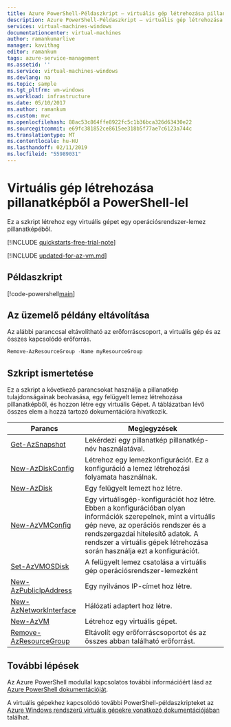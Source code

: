 ```yaml
---
title: Azure PowerShell-Példaszkript – virtuális gép létrehozása pillanatképből |} A Microsoft Docs
description: Azure PowerShell-Példaszkript – virtuális gép létrehozása pillanatképből
services: virtual-machines-windows
documentationcenter: virtual-machines
author: ramankumarlive
manager: kavithag
editor: ramankum
tags: azure-service-management
ms.assetid: ''
ms.service: virtual-machines-windows
ms.devlang: na
ms.topic: sample
ms.tgt_pltfrm: vm-windows
ms.workload: infrastructure
ms.date: 05/10/2017
ms.author: ramankum
ms.custom: mvc
ms.openlocfilehash: 88ac53c864ffe8922fc5c1b36bca326d63430e22
ms.sourcegitcommit: e69fc381852ce8615ee318b5f77ae7c6123a744c
ms.translationtype: MT
ms.contentlocale: hu-HU
ms.lasthandoff: 02/11/2019
ms.locfileid: "55989031"
---
```

# <a name="create-a-virtual-machine-from-a-snapshot-with-powershell"></a>Virtuális gép létrehozása pillanatképből a PowerShell-lel

Ez a szkript létrehoz egy virtuális gépet egy operációsrendszer-lemez pillanatképéből. 

[!INCLUDE [quickstarts-free-trial-note](../../../includes/quickstarts-free-trial-note.md)]

[!INCLUDE [updated-for-az-vm.md](../../../includes/updated-for-az-vm.md)]

## <a name="sample-script"></a>Példaszkript

[!code-powershell[main](../../../powershell_scripts/virtual-machine/create-vm-from-snapshot/create-vm-from-snapshot.ps1 "Create VM from managed os disk")]

## <a name="clean-up-deployment"></a>Az üzemelő példány eltávolítása 

Az alábbi paranccsal eltávolítható az erőforráscsoport, a virtuális gép és az összes kapcsolódó erőforrás.

```powershell
Remove-AzResourceGroup -Name myResourceGroup
```

## <a name="script-explanation"></a>Szkript ismertetése

Ez a szkript a következő parancsokat használja a pillanatkép tulajdonságainak beolvasása, egy felügyelt lemez létrehozása pillanatképből, és hozzon létre egy virtuális Gépet. A táblázatban lévő összes elem a hozzá tartozó dokumentációra hivatkozik.

| Parancs | Megjegyzések |
|---|---|
| [Get-AzSnapshot](https://docs.microsoft.com/powershell/module/az.compute/get-azsnapshot) | Lekérdezi egy pillanatkép pillanatkép-név használatával. |
| [New-AzDiskConfig](https://docs.microsoft.com/powershell/module/az.compute/new-azdiskconfig) | Létrehoz egy lemezkonfigurációt. Ez a konfiguráció a lemez létrehozási folyamata használnak. |
| [New-AzDisk](https://docs.microsoft.com/powershell/module/az.compute/new-azdisk) | Egy felügyelt lemezt hoz létre. |
| [New-AzVMConfig](https://docs.microsoft.com/powershell/module/az.compute/new-azvmconfig) | Egy virtuálisgép-konfigurációt hoz létre. Ebben a konfigurációban olyan információk szerepelnek, mint a virtuális gép neve, az operációs rendszer és a rendszergazdai hitelesítő adatok. A rendszer a virtuális gépek létrehozása során használja ezt a konfigurációt. |
| [Set-AzVMOSDisk](https://docs.microsoft.com/powershell/module/az.compute/set-azvmosdisk) | A felügyelt lemez csatolása a virtuális gép operációsrendszer-lemezként |
| [New-AzPublicIpAddress](https://docs.microsoft.com/powershell/module/az.network/new-azpublicipaddress) | Egy nyilvános IP-címet hoz létre. |
| [New-AzNetworkInterface](https://docs.microsoft.com/powershell/module/az.network/new-aznetworkinterface) | Hálózati adaptert hoz létre. |
| [New-AzVM](https://docs.microsoft.com/powershell/module/az.compute/new-azvm) | Létrehoz egy virtuális gépet. |
|[Remove-AzResourceGroup](https://docs.microsoft.com/powershell/module/az.resources/remove-azresourcegroup) | Eltávolít egy erőforráscsoportot és az összes abban található erőforrást. |

## <a name="next-steps"></a>További lépések

Az Azure PowerShell modullal kapcsolatos további információért lásd az [Azure PowerShell dokumentációját](/powershell/azure/overview).

A virtuális gépekhez kapcsolódó további PowerShell-példaszkripteket az [Azure Windows rendszerű virtuális gépekre vonatkozó dokumentációjában](../windows/powershell-samples.md?toc=%2fazure%2fvirtual-machines%2fwindows%2ftoc.json) találhat.